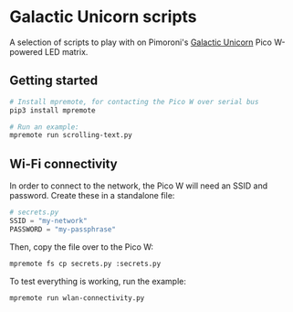 # Galactic Unicorn scripts

A selection of scripts to play with on Pimoroni's [Galactic Unicorn](https://shop.pimoroni.com/products/space-unicorns?variant=40842033561683) Pico W-powered LED matrix.

## Getting started

```bash
# Install mpremote, for contacting the Pico W over serial bus
pip3 install mpremote

# Run an example:
mpremote run scrolling-text.py
```

## Wi-Fi connectivity

In order to connect to the network, the Pico W will need an SSID and password. Create these in a standalone file:

```python
# secrets.py
SSID = "my-network"
PASSWORD = "my-passphrase"
```

Then, copy the file over to the Pico W:

```bash
mpremote fs cp secrets.py :secrets.py
```

To test everything is working, run the example:

```bash
mpremote run wlan-connectivity.py
```
